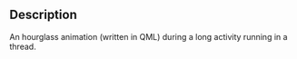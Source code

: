 Description
-----------

An hourglass animation (written in QML) during a long activity running in
a thread.
